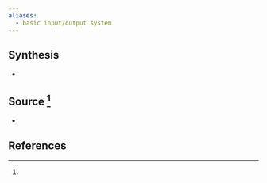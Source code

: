 ```yaml
---
aliases:
  - basic input/output system
---
```

## Synthesis
- 
## Source [^1]
- 
## References

[^1]: